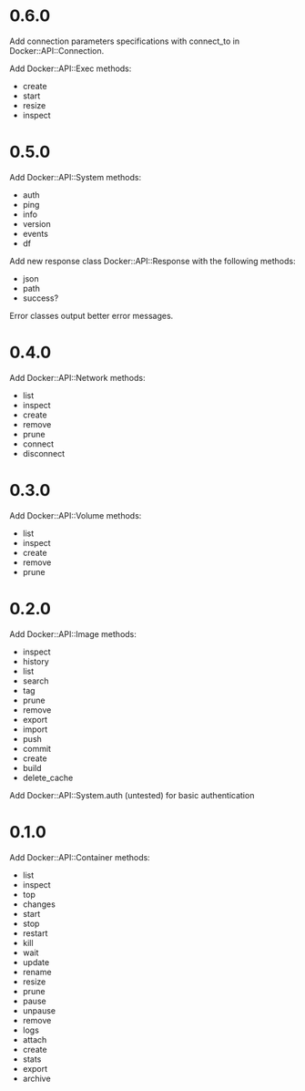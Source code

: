 # 0.6.0

Add connection parameters specifications with connect_to in Docker::API::Connection.

Add Docker::API::Exec methods:
* create
* start
* resize
* inspect

# 0.5.0

Add Docker::API::System methods:
* auth
* ping
* info
* version
* events
* df

Add new response class Docker::API::Response with the following methods:
* json
* path
* success?

Error classes output better error messages.

# 0.4.0

Add Docker::API::Network methods:
* list
* inspect
* create
* remove
* prune
* connect
* disconnect

# 0.3.0

Add Docker::API::Volume methods:
* list
* inspect
* create
* remove
* prune


# 0.2.0

Add Docker::API::Image methods:
* inspect
* history
* list
* search
* tag
* prune
* remove
* export
* import
* push
* commit
* create
* build
* delete_cache

Add Docker::API::System.auth (untested) for basic authentication

# 0.1.0

Add Docker::API::Container methods:
* list
* inspect
* top
* changes
* start
* stop
* restart
* kill
* wait
* update
* rename
* resize
* prune
* pause
* unpause
* remove
* logs
* attach
* create
* stats
* export
* archive